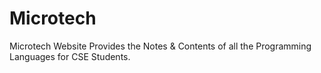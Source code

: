 # Microtech
Microtech Website Provides the Notes &amp; Contents of all the Programming Languages for CSE Students.

